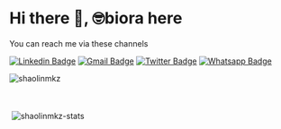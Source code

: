 # Hi there 👋, 🤓biora here

You can reach me via these channels

[![Linkedin Badge](https://img.shields.io/badge/-LinkedIn-blue?style=flat-square&logo=Linkedin&logoColor=white&link=https://www.linkedin.com/in/shaolinmkz/)](https://www.linkedin.com/in/shaolinmkz/)
[![Gmail Badge](https://img.shields.io/badge/-Gmail-c14438?style=flat-square&logo=Gmail&logoColor=white&link=mailto:nwabuzor.obiora@gmail.com)](mailto:nwabuzor.obiora@gmail.com)
[![Twitter Badge](https://img.shields.io/badge/-Twitter-blue?style=flat-square&logo=Twitter&logoColor=white&link=https://www.twitter.com/shaolinmkz)](https://www.twitter.com/shaolinmkz)
[![Whatsapp Badge](https://img.shields.io/badge/-Whatsapp-25D366?style=flat-square&logo=Whatsapp&logoColor=white&link=https://api.whatsapp.com/send?phone=002347067443245)](https://api.whatsapp.com/send?phone=002347067443245)


<p><img align="left" src="https://github-readme-stats.vercel.app/api/top-langs/?username=shaolinmkz&layout=compact&hide=css,html&theme=dark" alt="shaolinmkz" /></p>

<br />
<br />
<br />

<p>&nbsp;<img align="center" src="https://github-readme-stats.vercel.app/api?username=shaolinmkz&count_private=true&show_icons=true&theme=dark&include_all_commits=true" alt="shaolinmkz-stats" /></p>

<!--
**shaolinmkz/shaolinmkz** is a ✨ _special_ ✨ repository because its `README.md` (this file) appears on your GitHub profile.

Here are some ideas to get you started:

- 🔭 I’m currently working on ...
- 🌱 I’m currently learning ...
- 👯 I’m looking to collaborate on ...
- 🤔 I’m looking for help with ...
- 💬 Ask me about ...
- 📫 How to reach me: ...
- 😄 Pronouns: ...
- ⚡ Fun fact: ...
-->
